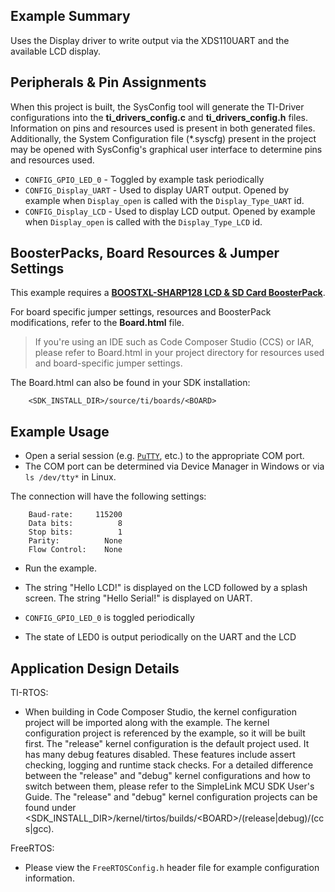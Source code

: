 ## Example Summary

Uses the Display driver to write output via the XDS110UART and the available
LCD display.

## Peripherals & Pin Assignments

When this project is built, the SysConfig tool will generate the TI-Driver
configurations into the __ti_drivers_config.c__ and __ti_drivers_config.h__
files. Information on pins and resources used is present in both generated
files. Additionally, the System Configuration file (\*.syscfg) present in the
project may be opened with SysConfig's graphical user interface to determine
pins and resources used.

* `CONFIG_GPIO_LED_0` - Toggled by example task periodically
* `CONFIG_Display_UART` - Used to display UART output. Opened by example when
`Display_open` is called with the `Display_Type_UART` id.
* `CONFIG_Display_LCD` - Used to display LCD output. Opened by example when
`Display_open` is called with the `Display_Type_LCD` id.

## BoosterPacks, Board Resources & Jumper Settings

This example requires a
[__BOOSTXL-SHARP128 LCD & SD Card BoosterPack__][boostxl-sharp128].

For board specific jumper settings, resources and BoosterPack modifications,
refer to the __Board.html__ file.

> If you're using an IDE such as Code Composer Studio (CCS) or IAR, please
refer to Board.html in your project directory for resources used and
board-specific jumper settings.

The Board.html can also be found in your SDK installation:

        <SDK_INSTALL_DIR>/source/ti/boards/<BOARD>

## Example Usage

* Open a serial session (e.g. [`PuTTY`](http://www.putty.org/ "PuTTY's
 Homepage"), etc.) to the appropriate COM port.
 * The COM port can be determined via Device Manager in Windows or via
 `ls /dev/tty*` in Linux.

The connection will have the following settings:
```
    Baud-rate:     115200
    Data bits:          8
    Stop bits:          1
    Parity:          None
    Flow Control:    None
```

* Run the example.

* The string "Hello LCD!" is displayed on the LCD followed by a splash screen.
The string "Hello Serial!" is displayed on UART.

* `CONFIG_GPIO_LED_0` is toggled periodically

* The state of LED0 is output periodically on the UART and the LCD

## Application Design Details

TI-RTOS:

* When building in Code Composer Studio, the kernel configuration project will
be imported along with the example. The kernel configuration project is
referenced by the example, so it will be built first. The "release" kernel
configuration is the default project used. It has many debug features disabled.
These features include assert checking, logging and runtime stack checks. For a
detailed difference between the "release" and "debug" kernel configurations and
how to switch between them, please refer to the SimpleLink MCU SDK User's
Guide. The "release" and "debug" kernel configuration projects can be found
under &lt;SDK_INSTALL_DIR&gt;/kernel/tirtos/builds/&lt;BOARD&gt;/(release|debug)/(ccs|gcc).

FreeRTOS:

* Please view the `FreeRTOSConfig.h` header file for example configuration
information.

[boostxl-sharp128]: http://www.ti.com/tool/boostxl-sharp128